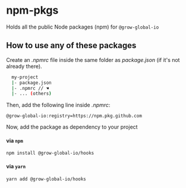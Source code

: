 # npm-pkgs
Holds all the public Node packages (npm) for `@grow-global-io`

## How to use any of these packages

Create an _.npmrc_ file inside the same folder as _package.json_ (if it's not already there).
```bash
  my-project
  |- package.json
  |- .npmrc // ☚ 
  |- ... (others)
```
Then, add the following line inside _.npmrc_:
```
@grow-global-io:registry=https://npm.pkg.github.com
```

Now, add the package as dependency to your project

#### via `npm`

`npm install @grow-global-io/hooks`

#### via `yarn`

`yarn add @grow-global-io/hooks`
